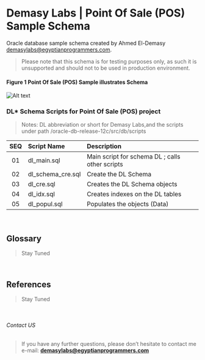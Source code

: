 # Demasy Labs | Point Of Sale (POS) Sample Schema
Oracle database sample schema created by Ahmed El-Demasy <demasylabs@egyptianprogrammers.com>.
> Please note that this schema is for testing purposes only, as such it is unsupported and should not to be used in production environment.


#### Figure 1 Point Of Sale (POS) Sample illustrates Schema 
![Alt text](https://github.com/demasylabs/Point-Of-Sale/blob/master/oracle-db-release-12c/digrams/pos-erd.jpg)


### DL* Schema Scripts for Point Of Sale (POS) project
> Notes: DL abbreviation or short for Demasy Labs,and the scripts under path /oracle-db-release-12c/src/db/scripts

 |SEQ  | Script Name        | Description |
 |:-:  | :---               | :------     |
 |01   | dl_main.sql        | Main script for schema DL ; calls other scripts |
 |02   | dl_schema_cre.sql  | Create the DL Schema |
 |03   | dl_cre.sql         | Creates the DL Schema objects | 
 |04   | dl_idx.sql         | Creates indexes on the DL tables | 
 |05   | dl_popul.sql       | Populates the objects (Data) | 

</br>

## Glossary
> Stay Tuned
</br>

## References
> Stay Tuned
</br>

###### Contact US
> If you have any further questions, please don’t hesitate to contact me e-mail: **demasylabs@egyptianprogrammers.com**

